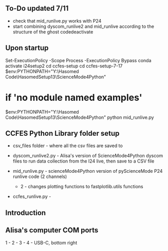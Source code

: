 ## To-Do updated 7/11
- check that mid_runlive.py works with P24
- start combining dyscom_runlive2 and mid_runlive according to the structure of the ghost codedeactivate 

## Upon startup
Set-ExecutionPolicy -Scope Process -ExecutionPolicy Bypass 
conda activate i24setup2 
cd ccfes-setup 
cd ccfes-setup-7-17
$env:PYTHONPATH="Y:\Hasomed Code\HasomedSetup13\ScienceMode4Python"

# if 'no module named examples'
$env:PYTHONPATH="Y:\Hasomed Code\HasomedSetup13\ScienceMode4Python"
python mid_runlive.py

## CCFES Python Library folder setup 
- csv_files folder - where all the csv files are saved to
- dyscom_runlive2.py - Alisa's version of ScienceMode4Python dyscom files to run data collection from the I24 live, then save to a CSV file 

- mid_runlive.py - scienceMode4Python version of pyScienceMode P24 runlive code (2 channels)
    - 2 - changes plotting functions to fastplotlib.utils functions

- ccfes_runlive.py -

## Introduction

## Alisa's computer COM ports
1 - 
2 - 
3 - 
4 - USB-C, bottom right